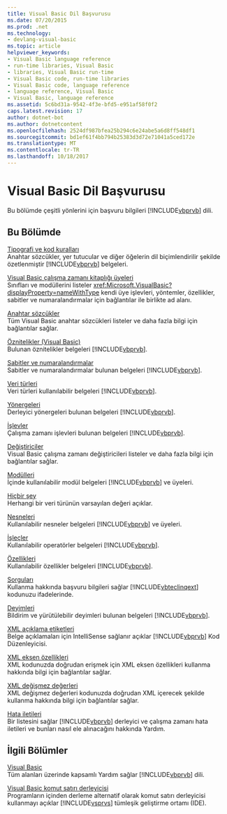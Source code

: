 ```yaml
---
title: Visual Basic Dil Başvurusu
ms.date: 07/20/2015
ms.prod: .net
ms.technology:
- devlang-visual-basic
ms.topic: article
helpviewer_keywords:
- Visual Basic language reference
- run-time libraries, Visual Basic
- libraries, Visual Basic run-time
- Visual Basic code, run-time libraries
- Visual Basic code, language reference
- language reference, Visual Basic
- Visual Basic, language reference
ms.assetid: 5c6bd31a-9542-4f3e-bfd5-e951af58f0f2
caps.latest.revision: 17
author: dotnet-bot
ms.author: dotnetcontent
ms.openlocfilehash: 2524df987bfea25b294c6e24abe5a6d8ff548df1
ms.sourcegitcommit: bd1ef61f4bb794b25383d3d72e71041a5ced172e
ms.translationtype: MT
ms.contentlocale: tr-TR
ms.lasthandoff: 10/18/2017
---
```

# <a name="visual-basic-language-reference"></a>Visual Basic Dil Başvurusu
Bu bölümde çeşitli yönlerini için başvuru bilgileri [!INCLUDE[vbprvb](~/includes/vbprvb-md.md)] dili.  
  
## <a name="in-this-section"></a>Bu Bölümde  
 [Tipografi ve kod kuralları](../../visual-basic/language-reference/typographic-and-code-conventions.md)  
 Anahtar sözcükler, yer tutucular ve diğer öğelerin dil biçimlendirilir şekilde özetlenmiştir [!INCLUDE[vbprvb](~/includes/vbprvb-md.md)] belgeleri.  
  
 [Visual Basic çalışma zamanı kitaplığı üyeleri](../../visual-basic/language-reference/runtime-library-members.md)  
 Sınıfları ve modüllerini listeler <xref:Microsoft.VisualBasic?displayProperty=nameWithType> kendi üye işlevleri, yöntemler, özellikler, sabitler ve numaralandırmalar için bağlantılar ile birlikte ad alanı.  
  
 [Anahtar sözcükler](../../visual-basic/language-reference/keywords/index.md)  
 Tüm Visual Basic anahtar sözcükleri listeler ve daha fazla bilgi için bağlantılar sağlar.  
  
 [Öznitelikler (Visual Basic)](../../visual-basic/language-reference/attributes.md)  
 Bulunan öznitelikler belgeleri [!INCLUDE[vbprvb](~/includes/vbprvb-md.md)].  
  
 [Sabitler ve numaralandırmalar](../../visual-basic/language-reference/constants-and-enumerations.md)  
 Sabitler ve numaralandırmalar bulunan belgeleri [!INCLUDE[vbprvb](~/includes/vbprvb-md.md)].  
  
 [Veri türleri](../../visual-basic/language-reference/data-types/data-type-summary.md)  
 Veri türleri kullanılabilir belgeleri [!INCLUDE[vbprvb](~/includes/vbprvb-md.md)].  
  
 [Yönergeleri](../../visual-basic/language-reference/directives/directives.md)  
 Derleyici yönergeleri bulunan belgeleri [!INCLUDE[vbprvb](~/includes/vbprvb-md.md)].  
  
 [İşlevler](../../visual-basic/language-reference/functions/index.md)  
 Çalışma zamanı işlevleri bulunan belgeleri [!INCLUDE[vbprvb](~/includes/vbprvb-md.md)].  
  
 [Değiştiriciler](../../visual-basic/language-reference/modifiers/index.md)  
 Visual Basic çalışma zamanı değiştiricileri listeler ve daha fazla bilgi için bağlantılar sağlar.  
  
 [Modülleri](../../visual-basic/language-reference/modules.md)  
 İçinde kullanılabilir modül belgeleri [!INCLUDE[vbprvb](~/includes/vbprvb-md.md)] ve üyeleri.  
  
 [Hiçbir şey](../../visual-basic/language-reference/nothing.md)  
 Herhangi bir veri türünün varsayılan değeri açıklar.  
  
 [Nesneleri](../../visual-basic/language-reference/objects/index.md)  
 Kullanılabilir nesneler belgeleri [!INCLUDE[vbprvb](~/includes/vbprvb-md.md)] ve üyeleri.  
  
 [İşleçler](../../visual-basic/language-reference/operators/index.md)  
 Kullanılabilir operatörler belgeleri [!INCLUDE[vbprvb](~/includes/vbprvb-md.md)].  
  
 [Özellikleri](../../visual-basic/language-reference/properties.md)  
 Kullanılabilir özellikler belgeleri [!INCLUDE[vbprvb](~/includes/vbprvb-md.md)].  
  
 [Sorguları](../../visual-basic/language-reference/queries/queries.md)  
 Kullanma hakkında başvuru bilgileri sağlar [!INCLUDE[vbteclinqext](~/includes/vbteclinqext-md.md)] kodunuzu ifadelerinde.  
  
 [Deyimleri](../../visual-basic/language-reference/statements/index.md)  
 Bildirim ve yürütülebilir deyimleri bulunan belgeleri [!INCLUDE[vbprvb](~/includes/vbprvb-md.md)].  
  
 [XML açıklama etiketleri](../../visual-basic/language-reference/xmldoc/recommended-xml-tags-for-documentation-comments.md)  
 Belge açıklamaları için IntelliSense sağlanır açıklar [!INCLUDE[vbprvb](~/includes/vbprvb-md.md)] Kod Düzenleyicisi.  
  
 [XML eksen özellikleri](../../visual-basic/language-reference/xml-axis/xml-axis-properties.md)  
 XML kodunuzda doğrudan erişmek için XML eksen özellikleri kullanma hakkında bilgi için bağlantılar sağlar.  
  
 [XML değişmez değerleri](../../visual-basic/language-reference/xml-literals/index.md)  
 XML değişmez değerleri kodunuzda doğrudan XML içerecek şekilde kullanma hakkında bilgi için bağlantılar sağlar.  
  
 [Hata iletileri](../../visual-basic/language-reference/error-messages/index.md)  
 Bir listesini sağlar [!INCLUDE[vbprvb](~/includes/vbprvb-md.md)] derleyici ve çalışma zamanı hata iletileri ve bunları nasıl ele alınacağını hakkında Yardım.  
  
## <a name="related-sections"></a>İlgili Bölümler  
 [Visual Basic](../../visual-basic/index.md)  
 Tüm alanları üzerinde kapsamlı Yardım sağlar [!INCLUDE[vbprvb](~/includes/vbprvb-md.md)] dili.  
  
 [Visual Basic komut satırı derleyicisi](../../visual-basic/reference/command-line-compiler/index.md)  
 Programların içinden derleme alternatif olarak komut satırı derleyicisi kullanmayı açıklar [!INCLUDE[vsprvs](~/includes/vsprvs-md.md)] tümleşik geliştirme ortamı (IDE).
